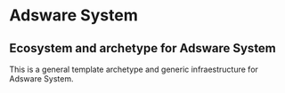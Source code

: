 <h1>Adsware System</h1>

<h2>Ecosystem and archetype for Adsware System</h2>

<p>This is a general template archetype and generic infraestructure for Adsware System.</p>
